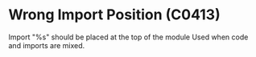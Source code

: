 # Wrong Import Position (C0413)

Import "%s" should be placed at the top of the module Used when code and
imports are mixed.
